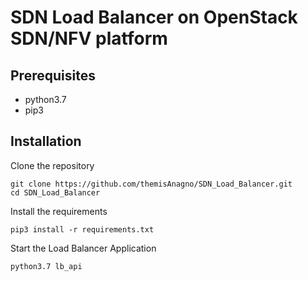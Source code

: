 # SDN Load Balancer on OpenStack SDN/NFV platform

## Prerequisites
* python3.7
* pip3

## Installation
Clone the repository
```
git clone https://github.com/themisAnagno/SDN_Load_Balancer.git
cd SDN_Load_Balancer
```
Install the requirements
```
pip3 install -r requirements.txt
```
Start the Load Balancer Application
```
python3.7 lb_api
```